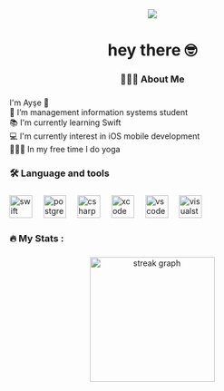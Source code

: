 
<div align="center">
  <img src="https://visitor-badge.laobi.icu/badge?page_id=aysecetin.aysecetin&"  />
</div>

###

<h1 align="center">hey  there 🤓</h1>

###

<h3 align="center">👩🏻‍💻 About Me </h3>

###

<p align="left">I'm Ayşe 🌝<br> 🔭 I’m management information systems student <br> 📚 I'm currently learning Swift<br> 💻 I'm currently interest in iOS mobile development <br> 🧘🏻‍♀️ In my free time I do yoga</p>

###

<h3 align="left">🛠 Language and tools</h3>

###

<div align="left">
  <img src="https://cdn.jsdelivr.net/gh/devicons/devicon/icons/swift/swift-original.svg" height="40" alt="swift logo"  />
  <img width="12" />
  <img src="https://cdn.jsdelivr.net/gh/devicons/devicon/icons/postgresql/postgresql-original.svg" height="40" alt="postgresql logo"  />
  <img width="12" />
  <img src="https://cdn.jsdelivr.net/gh/devicons/devicon/icons/csharp/csharp-original.svg" height="40" alt="csharp logo"  />
  <img width="12" />
  <img src="https://cdn.jsdelivr.net/gh/devicons/devicon/icons/xcode/xcode-original.svg" height="40" alt="xcode logo"  />
  <img width="12" />
  <img src="https://cdn.jsdelivr.net/gh/devicons/devicon/icons/vscode/vscode-original.svg" height="40" alt="vscode logo"  />
  <img width="12" />
  <img src="https://cdn.jsdelivr.net/gh/devicons/devicon/icons/visualstudio/visualstudio-plain.svg" height="40" alt="visualstudio logo"  />

</div>

###

<h3 align="left">🔥   My Stats :</h3>

###

<div align="center">
  <img src="https://streak-stats.demolab.com?user=aysecetin&locale=en&mode=daily&theme=dark&hide_border=false&border_radius=5&order=3" height="220" alt="streak graph"  />
</div>


###
